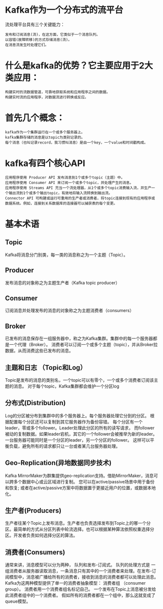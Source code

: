 # Kafka作为一个分布式的流平台

流处理平台具有三个关键能力：

    发布和订阅消息(流)，在这方面，它类似于一个消息队列。
    以容错(故障转移)的方式存储消息(流)。
    在消息流发生时处理它们。

# 什么是kafka的优势？它主要应用于2大类应用：

    构建实时的流数据管道，可靠地获取系统和应用程序之间的数据。
    构建实时流的应用程序，对数据流进行转换或反应。

# 首先几个概念：

    kafka作为一个集群运行在一个或多个服务器上。
    kafka集群存储的消息是以topic为类别记录的。
    每个消息（也叫记录record，我习惯叫消息）是由一个key，一个value和时间戳构成。

# kafka有四个核心API

    应用程序使用 Producer API 发布消息到1个或多个topic（主题）中。
    应用程序使用 Consumer API 来订阅一个或多个topic，并处理产生的消息。
    应用程序使用 Streams API 充当一个流处理器，从1个或多个topic消费输入流，并生产一个输出流到1个或多个输出topic，有效地将输入流转换到输出流。
    Connector API 可构建或运行可重用的生产者或消费者，将topic连接到现有的应用程序或数据系统。例如，连接到关系数据库的连接器可以捕获表的每个变更。

# 基本术语
## Topic
Kafka将消息分门别类，每一类的消息称之为一个主题（Topic）。

## Producer
发布消息的对象称之为主题生产者（Kafka topic producer）

## Consumer
订阅消息并处理发布的消息的对象称之为主题消费者（consumers）

## Broker
已发布的消息保存在一组服务器中，称之为Kafka集群。集群中的每一个服务器都是一个代理（Broker）。 消费者可以订阅一个或多个主题（topic），并从Broker拉数据，从而消费这些已发布的消息。

## 主题和日志 （Topic和Log）
Topic是发布的消息的类别名，一个topic可以有零个，一个或多个消费者订阅该主题的消息。
对于每个topic，Kafka集群都会维护一个分区log

## 分布式(Distribution)

Log的分区被分布到集群中的多个服务器上。每个服务器处理它分到的分区。 根据配置每个分区还可以复制到其它服务器作为备份容错。 每个分区有一个leader，零或多个follower。Leader处理此分区的所有的读写请求，
而follower被动的复制数据。如果leader宕机，其它的一个follower会被推举为新的leader。 一台服务器可能同时是一个分区的leader，另一个分区的follower。 这样可以平衡负载，避免所有的请求都只让一台或者某几台服务器处理。

## Geo-Replication(异地数据同步技术)

Kafka MirrorMaker为群集提供geo-replication支持。借助MirrorMaker，消息可以跨多个数据中心或云区域进行复制。 您可以在active/passive场景中用于备份和恢复; 
或者在active/passive方案中将数据置于更接近用户的位置，或数据本地化。

## 生产者(Producers)

生产者往某个Topic上发布消息。生产者也负责选择发布到Topic上的哪一个分区。最简单的方式从分区列表中轮流选择。也可以根据某种算法依照权重选择分区。开发者负责如何选择分区的算法。

## 消费者(Consumers)

通常来讲，消息模型可以分为两种， 队列和发布-订阅式。 队列的处理方式是 一组消费者从服务器读取消息，一条消息只有其中的一个消费者来处理。在发布-订阅模型中，消息被广播给所有的消费者，接收到消息的消费者都可以处理此消息。
Kafka为这两种模型提供了单一的消费者抽象模型： 消费者组 （consumer group）。 消费者用一个消费者组名标记自己。 
一个发布在Topic上消息被分发给此消费者组中的一个消费者。 假如所有的消费者都在一个组中，那么这就变成了queue模型。
